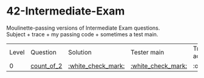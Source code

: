 # 42-Intermediate-Exam
Moulinette-passing versions of Intermediate Exam questions.<br>Subject + trace + my passing code + sometimes a test main.

<table>
<tbody>
<tr>
  <td>Level</td>
  <td>Question</td>
  <td>Solution</td>
  <td>Tester main</td>
  <td>Trace tests accessibility</td>
</tr>
<tr>
  <td>0</td>
  <td><a href="./0-count_of_2">count_of_2</a></td>
  <td><a href="./0-count_of_2/mine">:white_check_mark:</a></td>
  <td><a href="./0-count_of_2/tester">:white_check_mark:</a></td>
  <td>:open_file_folder:</td>
</tr>
</tbody>
</table>
